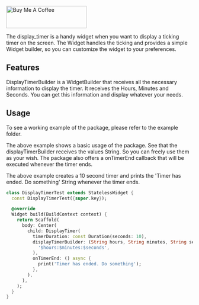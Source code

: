 <a href="https://www.buymeacoffee.com/rodrigobastosv" target="_blank"><img src="https://cdn.buymeacoffee.com/buttons/v2/default-yellow.png" alt="Buy Me A Coffee" style="height: 60px !important;width: 217px !important;" ></a>

The display_timer is a handy widget when you want to display a ticking timer on the screen. The Widget handles the ticking and provides a simple Widget builder, so you can customize the widget to your preferences.

## Features

DisplayTimerBuilder is a WidgetBuilder that receives all the necessary information to display the timer. It receives the Hours, Minutes and Seconds. You can get this information and display whatever your needs.


## Usage

To see a working example of the package, please refer to the example folder.

The above example shows a basic usage of the package. See that the displayTimerBuilder receives the values String. So you can freely use them as your wish. The package also offers a onTimerEnd callback that will be executed whenever the timer ends.

The above example creates a 10 second timer and prints the 'Timer has ended. Do something' String whenever the timer ends.

```dart
class DisplayTimerTest extends StatelessWidget {
  const DisplayTimerTest({super.key});

  @override
  Widget build(BuildContext context) {
    return Scaffold(
      body: Center(
        child: DisplayTimer(
          timerDuration: const Duration(seconds: 10),
          displayTimerBuilder: (String hours, String minutes, String seconds) => Text(
            '$hours:$minutes:$seconds',
          ),
          onTimerEnd: () async {
            print('Timer has ended. Do something');
          },
        ),
      ),
    );
  }
}
```

